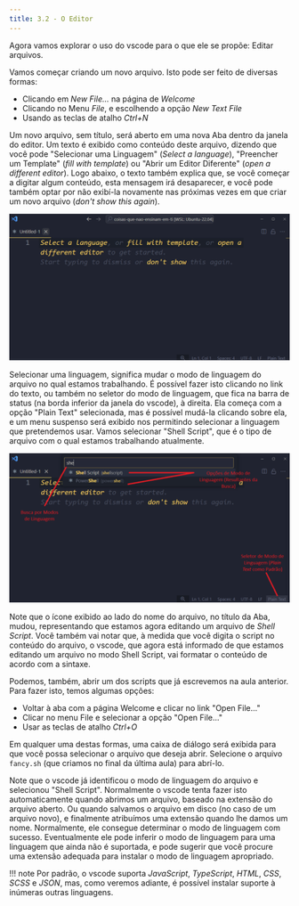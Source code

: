 ```yaml
---
title: 3.2 - O Editor
---
```


Agora vamos explorar o uso do vscode para o que ele se propõe: Editar arquivos.

Vamos começar criando um novo arquivo. Isto pode ser feito de diversas formas:
- Clicando em _New File..._ na página de _Welcome_
- Clicando no Menu _File_, e escolhendo a opção _New Text File_
- Usando as teclas de atalho _Ctrl+N_

Um novo arquivo, sem título, será aberto em uma nova Aba dentro da janela do editor. Um texto é exibido como conteúdo deste arquivo, dizendo que você pode "Selecionar uma Linguagem" (_Select a language_), "Preencher um Template" (_fill with template_) ou "Abrir um Editor Diferente" (_open a different editor_). Logo abaixo, o texto também explica que, se você começar a digitar algum conteúdo, esta mensagem irá desaparecer, e você pode também optar por não exibí-la novamente nas próximas vezes em que criar um novo arquivo (_don't show this again_).

![image](../../imagens/vscode-newfile.png)

Selecionar uma linguagem, significa mudar o modo de linguagem do arquivo no qual estamos trabalhando. É possível fazer isto clicando no link do texto, ou também no seletor do modo de linguagem, que fica na barra de status (na borda inferior da janela do vscode), à direita. Ela começa com a opção "Plain Text" selecionada, mas é possível mudá-la clicando sobre ela, e um menu suspenso será exibido nos permitindo selecionar a linguagem que pretendemos usar. Vamos selecionar "Shell Script", que é o tipo de arquivo com o qual estamos trabalhando atualmente.

![image](../../imagens/vscode-languangemodes.png)

Note que o ícone exibido ao lado do nome do arquivo, no título da Aba, mudou, representando que estamos agora editando um arquivo de _Shell Script_. Você também vai notar que, à medida que você digita o script no conteúdo do arquivo, o vscode, que agora está informado de que estamos editando um arquivo no modo Shell Script, vai formatar o conteúdo de acordo com a sintaxe.

Podemos, também, abrir um dos scripts que já escrevemos na aula anterior. Para fazer isto, temos algumas opções:
- Voltar à aba com a página Welcome e clicar no link "Open File..."
- Clicar no menu File e selecionar a opção "Open File..."
- Usar as teclas de atalho _Ctrl+O_

Em qualquer uma destas formas, uma caixa de diálogo será exibida para que você possa selecionar o arquivo que deseja abrir. Selecione o arquivo `fancy.sh` (que criamos no final da última aula) para abrí-lo.

Note que o vscode já identificou o modo de linguagem do arquivo e selecionou "Shell Script". Normalmente o vscode tenta fazer isto automaticamente quando abrimos um arquivo, baseado na extensão do arquivo aberto. Ou quando salvamos o arquivo em disco (no caso de um arquivo novo), e finalmente atribuímos uma extensão quando lhe damos um nome. Normalmente, ele consegue determinar o modo de linguagem com sucesso. Eventualmente ele pode inferir o modo de linguagem para uma linguagem que ainda não é suportada, e pode sugerir que você procure uma extensão adequada para instalar o modo de linguagem apropriado.

!!! note
	Por padrão, o vscode suporta _JavaScript_, _TypeScript_, _HTML_, _CSS_, _SCSS_ e _JSON_, mas, como veremos adiante, é possível instalar suporte à inúmeras outras linguagens.
